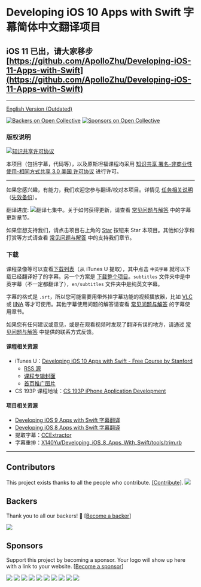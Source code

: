 # Developing iOS 10 Apps with Swift 字幕简体中文翻译项目

## iOS 11 已出，请大家移步 [https://github.com/ApolloZhu/Developing-iOS-11-Apps-with-Swift](https://github.com/ApolloZhu/Developing-iOS-11-Apps-with-Swift)

----

[English Version (Outdated)](./en/README.md)

[![Backers on Open Collective](https://opencollective.com/Developing-iOS-10-Apps-with-Swift/backers/badge.svg)](#backers) [![Sponsors on Open Collective](https://opencollective.com/Developing-iOS-10-Apps-with-Swift/sponsors/badge.svg)](#sponsors)

### 版权说明

<a rel="license" href="https://creativecommons.org/licenses/by-nc-sa/3.0/us/deed.zh"><img alt="知识共享许可协议" style="border-width:0" src="https://i.creativecommons.org/l/by-nc-sa/3.0/us/88x31.png" /></a>

本项目（包括字幕，代码等），以及原斯坦福课程均采用 <a rel="license" href="https://creativecommons.org/licenses/by-nc-sa/3.0/us/deed.zh">知识共享 署名-非商业性使用-相同方式共享 3.0 美国 许可协议</a> 进行许可。

----

如果您感兴趣，有能力，我们欢迎您参与翻译/校对本项目。详情见 [任务相关说明](./CONTRIBUTING.md)（[失效备份](https://github.com/ApolloZhu/Developing-iOS-10-Apps-with-Swift/blob/master/CONTRIBUTING.md)）。

翻译进度: ![翻译七集中](http://progressed.io/bar/7?scale=17&suffix=%E9%9B%86)。关于如何获得更新，请查看 [常见问题与解答](./SUPPORT.md) 中的字幕更新章节。

如果您想支持我们，请点击项目右上角的 <a class="github-button" href="https://github.com/ApolloZhu/Developing-iOS-10-Apps-with-Swift" data-icon="octicon-star" data-show-count="true" aria-label="Star ApolloZhu/Developing-iOS-10-Apps-with-Swift on GitHub">Star</a> 按钮来 Star 本项目。其他如分享和打赏等方式请查看 [常见问题与解答](./SUPPORT.md) 中的支持我们章节。

### 下载

课程录像等可以查看[下载列表](./tools/download.md)（从 iTunes U 提取），其中点击 `中英字幕` 就可以下载已经翻译好了的字幕。另一个方案是 [下载整个项目](https://github.com/ApolloZhu/Developing-iOS-10-Apps-with-Swift/archive/master.zip)。`subtitles` 文件夹中是中英字幕（不一定都翻译了），`en/subtitles` 文件夹中是纯英文字幕。

字幕的格式是 `.srt`，所以您可能需要用带外挂字幕功能的视频播放器，比如 [VLC](http://www.videolan.org/vlc/index.zh.html) 或 [IINA](https://lhc70000.github.io/iina/zh-cn/) 等才可使用。其他字幕使用问题的解答请查看 [常见问题与解答](./SUPPORT.md) 的字幕使用章节。

如果您有任何建议或意见，或是在观看视频时发现了翻译有误的地方，请通过 [常见问题与解答](./SUPPORT.md) 中提供的联系方式反馈。

#### 课程相关资源

- iTunes U：[Developing iOS 10 Apps with Swift - Free Course by Stanford](https://itunes.apple.com/us/course/developing-ios-10-apps-with-swift/id1198467120)
	- [RSS 源](https://p1-u.itunes.apple.com/WebObjects/LZStudent.woa/ra/feed/COETAIHAJLZIQXJI)
	- [课程专辑封面](http://a2.mzstatic.com/us/r30/CobaltPublic122/v4/6b/66/d0/6b66d0af-d47f-37d6-9993-9c5237401a49/d3_64_2x.png)
	- [首页推广图片](http://a2.mzstatic.com/us/r30/Features122/v4/79/cb/ce/79cbce27-b961-9dfb-f044-21686543edf8/flowcase_1360_520_2x.jpeg)
- CS 193P 课程地址：[CS 193P iPhone Application Development](http://web.stanford.edu/class/cs193p/cgi-bin/drupal/)

#### 项目相关资源

- [Developing iOS 9 Apps with Swift 字幕翻译](https://github.com/SwiftGGTeam/Developing-iOS-9-Apps-with-Swift)
- [Developing iOS 8 Apps with Swift 字幕翻译](https://github.com/X140Yu/Developing_iOS_8_Apps_With_Swift)
- 提取字幕：[CCExtractor](https://www.ccextractor.org/)
- 字幕重排：[X140Yu/Developing_iOS_8_Apps_With_Swift/tools/trim.rb](https://github.com/X140Yu/Developing_iOS_8_Apps_With_Swift/blob/master/tools/trim.rb)

----

<script async defer src="https://buttons.github.io/buttons.js">/*请忽略这段代码*/</script>
<script type="text/javascript">
  window.onload = function () {
    var realH1 = document.getElementById("developing-ios-10-apps-with-swift-字幕简体中文翻译项目");
    document.getElementsByClassName("project-name")[0].innerHTML = realH1.innerHTML;
    realH1.style.display="none";
  }
</script>

## Contributors

This project exists thanks to all the people who contribute. [[Contribute]](CONTRIBUTING.md).
<a href="graphs/contributors"><img src="https://opencollective.com/Developing-iOS-10-Apps-with-Swift/contributors.svg?width=890" /></a>


## Backers

Thank you to all our backers! 🙏 [[Become a backer](https://opencollective.com/Developing-iOS-10-Apps-with-Swift#backer)]

<a href="https://opencollective.com/Developing-iOS-10-Apps-with-Swift#backers" target="_blank"><img src="https://opencollective.com/Developing-iOS-10-Apps-with-Swift/backers.svg?width=890"></a>


## Sponsors

Support this project by becoming a sponsor. Your logo will show up here with a link to your website. [[Become a sponsor](https://opencollective.com/Developing-iOS-10-Apps-with-Swift#sponsor)]

<a href="https://opencollective.com/Developing-iOS-10-Apps-with-Swift/sponsor/0/website" target="_blank"><img src="https://opencollective.com/Developing-iOS-10-Apps-with-Swift/sponsor/0/avatar.svg"></a>
<a href="https://opencollective.com/Developing-iOS-10-Apps-with-Swift/sponsor/1/website" target="_blank"><img src="https://opencollective.com/Developing-iOS-10-Apps-with-Swift/sponsor/1/avatar.svg"></a>
<a href="https://opencollective.com/Developing-iOS-10-Apps-with-Swift/sponsor/2/website" target="_blank"><img src="https://opencollective.com/Developing-iOS-10-Apps-with-Swift/sponsor/2/avatar.svg"></a>
<a href="https://opencollective.com/Developing-iOS-10-Apps-with-Swift/sponsor/3/website" target="_blank"><img src="https://opencollective.com/Developing-iOS-10-Apps-with-Swift/sponsor/3/avatar.svg"></a>
<a href="https://opencollective.com/Developing-iOS-10-Apps-with-Swift/sponsor/4/website" target="_blank"><img src="https://opencollective.com/Developing-iOS-10-Apps-with-Swift/sponsor/4/avatar.svg"></a>
<a href="https://opencollective.com/Developing-iOS-10-Apps-with-Swift/sponsor/5/website" target="_blank"><img src="https://opencollective.com/Developing-iOS-10-Apps-with-Swift/sponsor/5/avatar.svg"></a>
<a href="https://opencollective.com/Developing-iOS-10-Apps-with-Swift/sponsor/6/website" target="_blank"><img src="https://opencollective.com/Developing-iOS-10-Apps-with-Swift/sponsor/6/avatar.svg"></a>
<a href="https://opencollective.com/Developing-iOS-10-Apps-with-Swift/sponsor/7/website" target="_blank"><img src="https://opencollective.com/Developing-iOS-10-Apps-with-Swift/sponsor/7/avatar.svg"></a>
<a href="https://opencollective.com/Developing-iOS-10-Apps-with-Swift/sponsor/8/website" target="_blank"><img src="https://opencollective.com/Developing-iOS-10-Apps-with-Swift/sponsor/8/avatar.svg"></a>
<a href="https://opencollective.com/Developing-iOS-10-Apps-with-Swift/sponsor/9/website" target="_blank"><img src="https://opencollective.com/Developing-iOS-10-Apps-with-Swift/sponsor/9/avatar.svg"></a>


